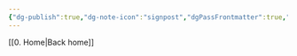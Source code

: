 ```yaml
---
{"dg-publish":true,"dg-note-icon":"signpost","dgPassFrontmatter":true,"noteIcon":"signpost","permalink":"/09-status-notes/a-fazer/","created":"2025-10-18T13:01:21.985+01:00","updated":"2025-10-21T19:57:56.100+01:00"}
---
```


[[0. Home\|Back home]]